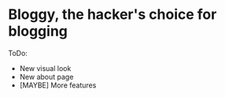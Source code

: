 Bloggy, the hacker's choice for blogging
=============

ToDo:
*   New visual look
*   New about page
*   [MAYBE] More features